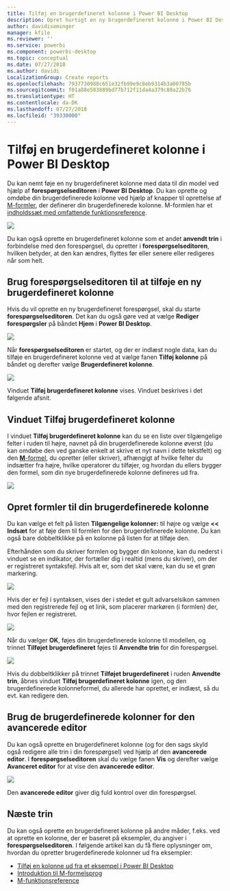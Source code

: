 ```yaml
---
title: Tilføj en brugerdefineret kolonne i Power BI Desktop
description: Opret hurtigt en ny brugerdefineret kolonne i Power BI Desktop
author: davidiseminger
manager: kfile
ms.reviewer: ''
ms.service: powerbi
ms.component: powerbi-desktop
ms.topic: conceptual
ms.date: 07/27/2018
ms.author: davidi
LocalizationGroup: Create reports
ms.openlocfilehash: 7937730988c651e32fb99e9c8eb9314b3a00785b
ms.sourcegitcommit: f01a88e583889bd77b712f11da4a379c88a22b76
ms.translationtype: HT
ms.contentlocale: da-DK
ms.lasthandoff: 07/27/2018
ms.locfileid: "39330000"
---
```

# <a name="add-a-custom-column-in-power-bi-desktop"></a>Tilføj en brugerdefineret kolonne i Power BI Desktop
Du kan nemt føje en ny brugerdefineret kolonne med data til din model ved hjælp af **forespørgselseditoren** i **Power BI Desktop**. Du kan oprette og omdøbe din brugerdefinerede kolonne ved hjælp af knapper til oprettelse af [M-formler](https://msdn.microsoft.com/library/mt270235.aspx), der definerer din brugerdefinerede kolonne. M-formlen har et [indholdssæt med omfattende funktionsreference](https://msdn.microsoft.com/library/mt779182.aspx). 

![](media/desktop-add-custom-column/add-custom-column_01.png)

Du kan også oprette en brugerdefineret kolonne som et andet **anvendt trin** i forbindelse med den forespørgsel, du opretter i **forespørgselseditoren**, hvilken betyder, at den kan ændres, flyttes før eller senere eller redigeres når som helt.

## <a name="use-query-editor-to-add-a-new-custom-column"></a>Brug forespørgselseditoren til at tilføje en ny brugerdefineret kolonne
Hvis du vil oprette en ny brugerdefineret forespørgsel, skal du starte **forespørgselseditoren**. Det kan du også gøre ved at vælge **Rediger forespørgsler** på båndet **Hjem** i **Power BI Desktop**.

![](media/desktop-add-custom-column/add-column-from-example_02.png)

Når **forespørgselseditoren** er startet, og der er indlæst nogle data, kan du tilføje en brugerdefineret kolonne ved at vælge fanen **Tilføj kolonne** på båndet og derefter vælge **Brugerdefineret kolonne**.

![](media/desktop-add-custom-column/add-custom-column_02.png)

Vinduet **Tilføj brugerdefineret kolonne** vises. Vinduet beskrives i det følgende afsnit.

## <a name="the-add-custom-column-window"></a>Vinduet Tilføj brugerdefineret kolonne
I vinduet **Tilføj brugerdefineret kolonne** kan du se en liste over tilgængelige felter i ruden til højre, navnet på din brugerdefinerede kolonne øverst (du kan omdøbe den ved ganske enkelt at skrive et nyt navn i dette tekstfelt) og den [**M**-formel](https://msdn.microsoft.com/library/mt779182.aspx), du opretter (eller skriver), afhængigt af hvilke felter du indsætter fra højre, hvilke operatorer du tilføjer, og hvordan du ellers bygger den formel, som din nye brugerdefinerede kolonne defineres ud fra. 

![](media/desktop-add-custom-column/add-custom-column_03.png)

## <a name="create-formulas-for-your-custom-column"></a>Opret formler til din brugerdefinerede kolonne
Du kan vælge et felt på listen **Tilgængelige kolonner:** til højre og vælge **<< Indsæt** for at føje dem til formlen for den brugerdefinerede kolonne. Du kan også bare dobbeltklikke på en kolonne på listen for at tilføje den.

Efterhånden som du skriver formlen og bygger din kolonne, kan du nederst i vinduet se en indikator, der fortæller dig i realtid (mens du skriver), om der er registreret syntaksfejl. Hvis alt er, som det skal være, kan du se et grøn markering.

![](media/desktop-add-custom-column/add-custom-column_04.png)

Hvis der er fejl i syntaksen, vises der i stedet et gult advarselsikon sammen med den registrerede fejl og et link, som placerer markøren (i formlen) der, hvor fejlen er registreret.

![](media/desktop-add-custom-column/add-custom-column_05.png)

Når du vælger **OK**, føjes din brugerdefinerede kolonne til modellen, og trinnet **Tilføjet brugerdefineret** føjes til **Anvendte trin** for din forespørgsel.

![](media/desktop-add-custom-column/add-custom-column_06.png)

Hvis du dobbeltklikker på trinnet **Tilføjet brugerdefineret** i ruden **Anvendte trin**, åbnes vinduet **Tilføj brugerdefineret kolonne** igen, og den brugerdefinerede kolonneformel, du allerede har oprettet, er indlæst, så du evt. kan redigere den.

## <a name="using-the-advanced-editor-for-custom-columns"></a>Brug de brugerdefinerede kolonner for den avancerede editor
Du kan også oprette en brugerdefineret kolonne (og for den sags skyld også redigere alle trin i din forespørgsel) ved hjælp af den **avancerede editor**. I **forespørgselseditoren** skal du vælge fanen **Vis** og derefter vælge **Avanceret editor** for at vise den **avancerede editor**.

![](media/desktop-add-custom-column/add-custom-column_07.png)

Den **avancerede editor** giver dig fuld kontrol over din forespørgsel.

## <a name="next-steps"></a>Næste trin
Du kan også oprette en brugerdefineret kolonne på andre måder, f.eks. ved at oprette en kolonne, der er baseret på eksempler, du angiver i **forespørgselseditoren**. I følgende artikel kan du få flere oplysninger om, hvordan du opretter brugerdefinerede kolonner ud fra eksempler:

* [Tilføj en kolonne ud fra et eksempel i Power BI Desktop](desktop-add-column-from-example.md)
* [Introduktion til M-formelsprog](https://msdn.microsoft.com/library/mt270235.aspx)
* [M-funktionsreference](https://msdn.microsoft.com/library/mt779182.aspx)  

